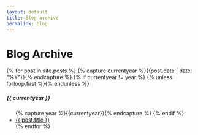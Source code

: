 ```yaml
---
layout: default
title: Blog archive
permalink: blog
---
```

<div class="page-content wc-container">
  <h1>Blog Archive</h1>  
  {% for post in site.posts %}
  	{% capture currentyear %}{{post.date | date: "%Y"}}{% endcapture %}
  	{% if currentyear != year %}
    	{% unless forloop.first %}</ul>{% endunless %}
    		<h5>{{ currentyear }}</h5>
    		<ul class="posts">
    		{% capture year %}{{currentyear}}{% endcapture %}
  	{% endif %}
    <li><a href="{{ post.url | prepend: site.baseurl }}">{{ post.title }}</a></li>
  {% endfor %}
      </ul>
</div>
